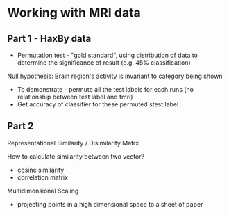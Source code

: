 # Working with MRI data

## Part 1 - HaxBy data
* Permutation test - "gold standard", using distribution of data to determine the significance of result (e.g. 45% classification)

Null hypothesis: Brain region's activity is invariant to category being shown
* To demonstrate - permute all the test labels for each runs (no relationship between test label and fmri)
* Get accuracy of classifier for these permuted stest label

## Part 2

Representational Similarity / Disimilarity Matrx

How to calculate similarity between two vector?
* cosine similarity
* correlation matrix

Multidimensional Scaling
* projecting points in a high dimensional space to a sheet of paper